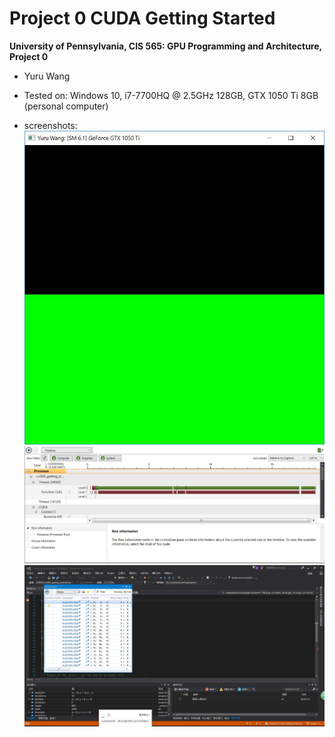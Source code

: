 Project 0 CUDA Getting Started
====================

**University of Pennsylvania, CIS 565: GPU Programming and Architecture, Project 0**

* Yuru Wang
* Tested on: Windows 10, i7-7700HQ @ 2.5GHz 128GB, GTX 1050 Ti 8GB (personal computer)

* screenshots:
![](images/1.jpg)
![](images/2.jpg)
![](images/3.jpg)
